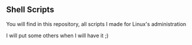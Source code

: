 Shell Scripts
-----------

You will find in this repository, all scripts I made for Linux's administration

I will put some others when I will have it ;)

